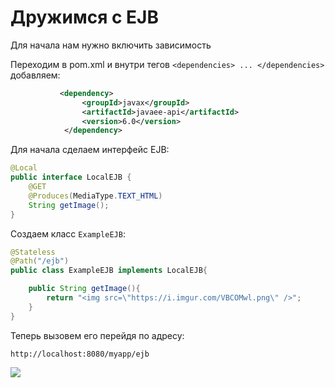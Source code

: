 # Дружимся с EJB

Для начала нам нужно включить зависимость

Переходим в pom.xml и внутри тегов `<dependencies> ... </dependencies>` добавляем:
```xml
           <dependency>
                <groupId>javax</groupId>
                <artifactId>javaee-api</artifactId>
                <version>6.0</version>
            </dependency>
```
Для начала сделаем интерфейс EJB:
```java
@Local
public interface LocalEJB {
    @GET
    @Produces(MediaType.TEXT_HTML)
    String getImage();
}
```

Создаем класс `ExampleEJB`:
```java
@Stateless
@Path("/ejb")
public class ExampleEJB implements LocalEJB{

    public String getImage(){
        return "<img src=\"https://i.imgur.com/VBCOMwl.png\" />";
    }
}
```

Теперь вызовем его перейдя по адресу:
```
http://localhost:8080/myapp/ejb
```
![](https://i.imgur.com/GZdvcUO.png)
